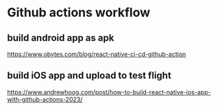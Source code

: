 # Github actions workflow

## build android app as apk

https://www.obytes.com/blog/react-native-ci-cd-github-action

## build iOS app and upload to test flight

https://www.andrewhoog.com/post/how-to-build-react-native-ios-app-with-github-actions-2023/

